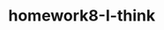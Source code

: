 # homework8-I-think
<!DOCTYPE html>
<html lang="en">
<head>
    <meta charset="UTF-8">
    <meta http-equiv="X-UA-Compatible" content="IE=edge">
    <meta name="viewport" content="width=device-width, initial-scale=1.0">
    <title>Document</title>
</head>
<body>
    <script>//q1 

        for (var i = 0, len = skins.data.length; i < len; i++) {
          console.log(skins.data[i].name);
        }
        
        
        
        
        
        skins = [
          {
          "id": "266000",
          "num": 0,
          "name": "default",
          "chromas": false
          },
          {
          "id": "266001",
          "num": 1,
          "name": "Justicar Aatrox",
          "chromas": false
          },
          {
          "id": "266002",
          "num": 2,
          "name": "Mecha Aatrox",
          "chromas": true
          }
        ]
        
        
        
        
        
        

    </script>
</body>
</html>
